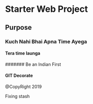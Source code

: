# Starter Web Project


## Purpose

### Kuch Nahi Bhai Apna Time Ayega


#### Tera time launga

#######   Be an Indian First

#### GIT Decorate


@CopyRight 2019

Fixing stash